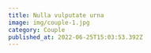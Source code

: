```yaml
---
title: Nulla vulputate urna
image: img/couple-1.jpg
category: Couple
published_at: 2022-06-25T15:03:53.392Z
---
```

